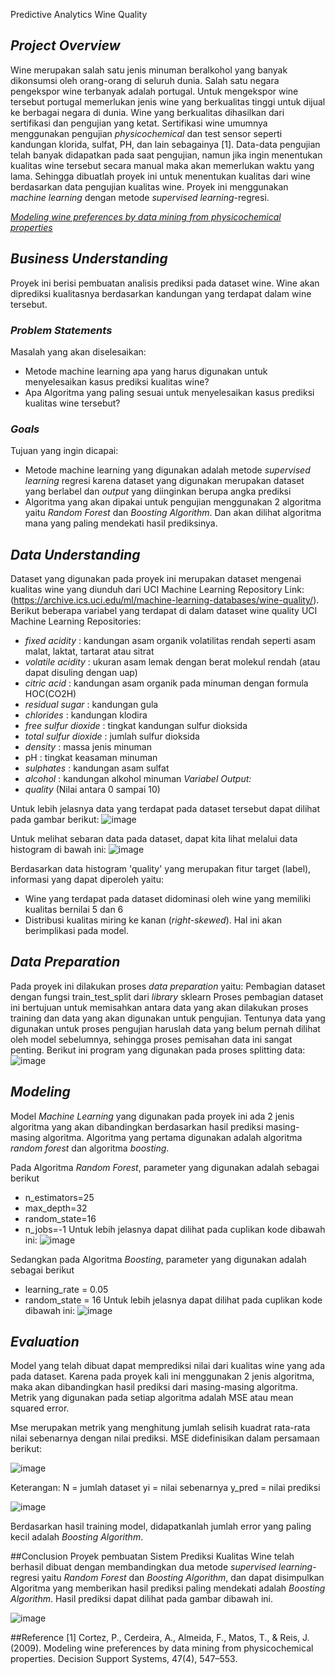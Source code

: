 Predictive Analytics Wine Quality

## _Project Overview_

Wine merupakan salah satu jenis minuman beralkohol yang banyak dikonsumsi oleh orang-orang di seluruh dunia. Salah satu negara pengekspor wine terbanyak adalah portugal. Untuk mengekspor wine tersebut portugal memerlukan jenis wine yang berkualitas tinggi untuk dijual ke berbagai negara di dunia. Wine yang berkualitas dihasilkan dari sertifikasi dan pengujian yang ketat. Sertifikasi wine umumnya menggunakan pengujian _physicochemical_ dan test sensor seperti kandungan klorida, sulfat, PH, dan lain sebagainya [1]. Data-data pengujian telah banyak didapatkan pada saat pengujian, namun jika ingin menentukan kualitas wine tersebut secara manual maka akan memerlukan waktu yang lama. Sehingga dibuatlah proyek ini untuk menentukan kualitas dari wine berdasarkan data pengujian kualitas wine. Proyek ini menggunakan _machine learning_ dengan metode _supervised learning_-regresi.
  
[_Modeling wine preferences by data mining from physicochemical properties_](https://www.sciencedirect.com/science/article/abs/pii/S0167923609001377?via%3Dihub) 

## _Business Understanding_

Proyek ini berisi pembuatan analisis prediksi pada dataset wine. Wine akan diprediksi kualitasnya berdasarkan kandungan yang terdapat dalam wine tersebut.

### _Problem Statements_

Masalah yang akan diselesaikan:
- Metode machine learning apa yang harus digunakan untuk menyelesaikan kasus prediksi kualitas wine?
- Apa Algoritma yang paling sesuai untuk menyelesaikan kasus prediksi kualitas wine tersebut?

### _Goals_

Tujuan yang ingin dicapai:
- Metode machine learning yang digunakan adalah metode _supervised learning_ regresi karena dataset yang digunakan merupakan dataset yang berlabel dan _output_ yang diinginkan berupa angka prediksi
- Algoritma yang akan dipakai untuk pengujian menggunakan 2 algoritma yaitu _Random Forest_ dan _Boosting Algorithm_. Dan akan dilihat algoritma mana yang paling mendekati hasil prediksinya.

## _Data Understanding_
Dataset yang digunakan pada proyek ini merupakan dataset mengenai kualitas wine yang diunduh dari UCI Machine Learning Repository Link: (https://archive.ics.uci.edu/ml/machine-learning-databases/wine-quality/).
Berikut beberapa variabel yang terdapat di dalam dataset wine quality UCI Machine Learning Repositories:
- _fixed acidity_ : kandungan asam organik volatilitas rendah seperti asam malat, laktat, tartarat atau sitrat
- _volatile acidity_ : ukuran asam lemak dengan berat molekul rendah (atau dapat disuling dengan uap)
- _citric acid_ : kandungan asam organik pada minuman dengan formula HOC(CO2H)
- _residual sugar_ : kandungan gula 
- _chlorides_ : kandungan klodira
- _free sulfur dioxide_ : tingkat kandungan sulfur dioksida
- _total sulfur dioxide_ : jumlah sulfur dioksida
- _density_ : massa jenis minuman
- pH : tingkat keasaman minuman
- _sulphates_ : kandungan asam sulfat
- _alcohol_ : kandungan alkohol minuman
_Variabel Output:_
- _quality_ (Nilai antara 0 sampai 10)

Untuk lebih jelasnya data yang terdapat pada dataset tersebut dapat dilihat pada gambar berikut:
![image](https://user-images.githubusercontent.com/62003049/187919809-943dce52-d80d-4dca-84b9-4e2a1cd86bbc.png)

Untuk melihat sebaran data pada dataset, dapat kita lihat melalui data histogram di bawah ini:
![image](https://user-images.githubusercontent.com/62003049/187924117-82c8740e-92dc-4411-8216-d92f82c4608f.png)

Berdasarkan data histogram 'quality' yang merupakan fitur target (label), informasi yang dapat diperoleh yaitu:
- Wine yang terdapat pada dataset didominasi oleh wine yang memiliki kualitas bernilai 5 dan 6
- Distribusi kualitas miring ke kanan (_right-skewed_). Hal ini akan berimplikasi pada model.

## _Data Preparation_
Pada proyek ini dilakukan proses _data preparation_ yaitu:
   Pembagian dataset dengan fungsi train_test_split dari _library_ sklearn Proses pembagian dataset ini bertujuan untuk memisahkan antara data yang akan dilakukan proses training dan data yang akan digunakan untuk pengujian. Tentunya data yang digunakan untuk proses pengujian haruslah data yang belum pernah dilihat oleh model sebelumnya, sehingga proses pemisahan data ini sangat penting.
Berikut ini program yang digunakan pada proses splitting data:
   ![image](https://user-images.githubusercontent.com/62003049/187921201-9c296291-28aa-42c0-a01d-cb8dd769b8ff.png)

## _Modeling_
Model _Machine Learning_ yang digunakan pada proyek ini ada 2 jenis algoritma yang akan dibandingkan berdasarkan hasil prediksi masing-masing algoritma. Algoritma yang pertama digunakan adalah algoritma _random forest_ dan algoritma _boosting_.

Pada Algoritma _Random Forest_, parameter yang digunakan adalah sebagai berikut
- n_estimators=25
- max_depth=32
- random_state=16
- n_jobs=-1
Untuk lebih jelasnya dapat dilihat pada cuplikan kode dibawah ini:
![image](https://user-images.githubusercontent.com/62003049/187921844-cf1c7d27-99dd-4cae-a8ee-86bbd6f497a6.png)

Sedangkan pada Algoritma _Boosting_, parameter yang digunakan adalah sebagai berikut
- learning_rate = 0.05
- random_state = 16
Untuk lebih jelasnya dapat dilihat pada cuplikan kode dibawah ini:
![image](https://user-images.githubusercontent.com/62003049/187921949-c2d1929a-f16c-4980-ae0c-d086ec53fa0f.png)

## _Evaluation_
Model yang telah dibuat dapat memprediksi nilai dari kualitas wine yang ada pada dataset. Karena pada proyek kali ini menggunakan 2 jenis algoritma, maka akan dibandingkan hasil prediksi dari masing-masing algoritma. Metrik yang digunakan pada setiap algoritma adalah MSE atau mean squared error.

Mse merupakan metrik yang menghitung jumlah selisih kuadrat rata-rata nilai sebenarnya dengan nilai prediksi. MSE didefinisikan dalam persamaan berikut:

![image](https://user-images.githubusercontent.com/62003049/187825463-410f0055-ac49-4af8-a56b-a5e280e62eda.png)

Keterangan:
N = jumlah dataset
yi = nilai sebenarnya
y_pred = nilai prediksi

![image](https://user-images.githubusercontent.com/62003049/187925940-3528f511-4845-43e1-a1ac-ba94198998ec.png)

Berdasarkan hasil training model, didapatkanlah jumlah error yang paling kecil adalah _Boosting Algorithm_.

##Conclusion
Proyek pembuatan Sistem Prediksi Kualitas Wine telah berhasil dibuat dengan membandingkan dua metode _supervised learning_-regresi yaitu _Random Forest_ dan _Boosting Algorithm_, dan dapat disimpulkan Algoritma yang memberikan hasil prediksi paling mendekati adalah _Boosting Algorithm_. Hasil prediksi dapat dilihat pada gambar dibawah ini.

![image](https://user-images.githubusercontent.com/62003049/187925821-d12192c4-b4c6-434d-b272-935a66e8af40.png)

##Reference
[1] Cortez, P., Cerdeira, A., Almeida, F., Matos, T., & Reis, J. (2009). Modeling wine preferences by data mining from physicochemical properties. Decision Support Systems, 47(4), 547–553.
